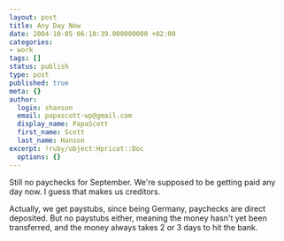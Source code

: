 ```yaml
---
layout: post
title: Any Day Now
date: 2004-10-05 06:10:39.000000000 +02:00
categories:
- work
tags: []
status: publish
type: post
published: true
meta: {}
author:
  login: shanson
  email: papascott-wp@gmail.com
  display_name: PapaScott
  first_name: Scott
  last_name: Hanson
excerpt: !ruby/object:Hpricot::Doc
  options: {}
---
```

<p>Still no paychecks for September. We're supposed to be getting paid any day now. I guess that makes us creditors.</p>
<p>Actually, we get paystubs, since being Germany, paychecks are direct deposited. But no paystubs either, meaning the money hasn't yet been transferred, and the money always takes 2 or 3 days to hit the bank.</p>
